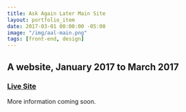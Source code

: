 ```yaml
---
title: Ask Again Later Main Site
layout: portfolio_item
date: 2017-03-01 00:00:00 -05:00
image: "/img/aal-main.png"
tags: [front-end, design]
---
```


## A website, January 2017 to March 2017
### [Live Site](http://askagainlater.com/)

More information coming soon.
